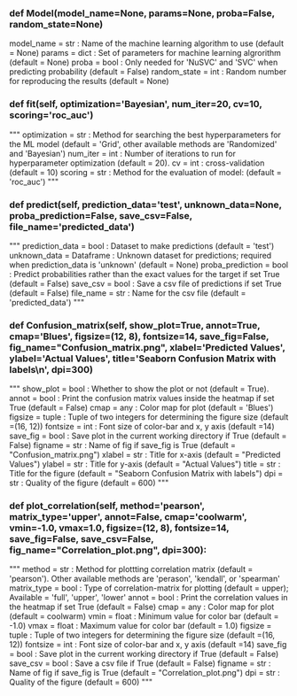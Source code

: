 
### def Model(model_name=None, params=None, proba=False, random_state=None)

model_name          = str		  : 	Name of the machine learning algorithm to use (default = None)
params              = dict		:	  Set of parameters for machine learning algrorithm (default = None)
proba               = bool		: 	Only needed for 'NuSVC' and 'SVC' when predicting probability (default = False)
random_state        = int		  :	  Random number for reproducing the results (default = None)


### def fit(self, optimization='Bayesian', num_iter=20, cv=10, scoring='roc_auc')

"""
optimization 		= str		:	Method for searching the best hyperparameters for the ML model (default = 'Grid', other available methods are                                 'Randomized' and 'Bayesian')
num_iter    		= int		:	Number of iterations to run for hyperparameter optimization (default = 20).
cv 			 		    = int		:	cross-validation (default = 10)
scoring 	 		  = str  	:	Method for the evaluation of model: (default = 'roc_auc')
"""

### def predict(self, prediction_data='test', unknown_data=None, proba_prediction=False, save_csv=False, file_name='predicted_data')

"""
prediction_data		= bool		  :	Dataset to make predictions (default = 'test')
unknown_data		  = Dataframe	:	Unknown dataset for predictions; required when prediction_data is 
                                    'unknown' (default = None)
proba_prediction	= bool		  :	Predict probabilities rather than the exact values for the target if set 
                                    True (default = False)
save_csv	 		    = bool		  :	Save a csv file of predictions if set True (default = False)
file_name	 		    = str		    :	Name for the csv file (default = 'predicted_data')
"""

### def Confusion_matrix(self, show_plot=True, annot=True, cmap='Blues', figsize=(12, 8), fontsize=14, save_fig=False, fig_name="Confusion_matrix.png", xlabel='Predicted Values', ylabel='Actual Values', title='Seaborn Confusion Matrix with labels\n', dpi=300)

"""
show_plot   = bool  :   Whether to show the plot or not (default = True).
annot		    = bool 	:	  Print the confusion matrix values inside the heatmap if set True  (default = False)
cmap 		    = any  	: 	Color map for plot  (default = 'Blues')
figsize 	  = tuple : 	Tuple of two integers for determining the figure size    (default =(16, 12))
fontsize 	  = int  	:	  Font size of color-bar and x, y axis   (default =14)
save_fig 	  = bool 	: 	Save plot in the current working directory if True  (default = False)
figname 	  = str   :	  Name of fig if save_fig is True  (default = "Confusion_matrix.png")
xlabel 	    = str   :	  Title for x-axis  (default = "Predicted Values")
ylabel	    = str   :	  Title for y-axis  (default = "Actual Values")
title 	    = str   :	  Title for the figure  (default = "Seaborn Confusion Matrix with labels")
dpi 	      = str   :	  Quality of the figure  (default = 600)
"""

### def plot_correlation(self, method='pearson', matrix_type='upper', annot=False, cmap='coolwarm', vmin=-1.0, vmax=1.0, figsize=(12, 8), fontsize=14, save_fig=False, save_csv=False, fig_name="Correlation_plot.png", dpi=300):

"""
method 		  = str  	: 	Method for plottting correlation matrix (default = 'pearson'). Other available methods are 'perason', 'kendall', or                               'spearman'  
matrix_type	= bool 	:	  Type of correlation-matrix for plotting  (default = upper); Available = 'full', 'upper', 'lower'
annot		    = bool 	:	  Print the correlation values in the heatmap if set True  (default = False)
cmap 		    = any  	: 	Color map for plot  (default = coolwarm)
vmin		    = float	:	  Minimum value for color bar (default = -1.0)
vmax		    = float	:	  Maximum value for color bar (default =  1.0)
figsize 	  = tuple : 	Tuple of two integers for determining the figure size    (default =(16, 12))
fontsize 	  = int  	:	  Font size of color-bar and x, y axis   (default =14)
save_fig 	  = bool 	: 	Save plot in the current working directory if True  (default = False)
save_csv 	  = bool 	: 	Save a csv file if True  (default = False)
figname 	  = str   :	  Name of fig if save_fig is True  (default = "Correlation_plot.png")
dpi 	      = str   :	  Quality of the figure  (default = 600)
"""



